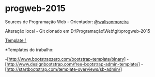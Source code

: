 # progweb-2015

Sources de Programação Web - Orientador: [@walisonmoreira](https://github.com/walisonmoreira)


Alteração local - Git clonado em D:\Programação\Web\git\progweb-2015


[Template 1](http://htmlcoder.me/worthy-free-bootstrap-template)


*Templates do trabalho:

-[http://www.bootstrapzero.com/bootstrap-template/binary]
-[http://www.designbootstrap.com/free-bootstrap-admin-template/]
-[http://startbootstrap.com/template-overviews/sb-admin/]

